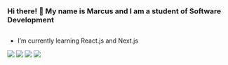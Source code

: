 ### Hi there! 👋 My name is Marcus and I am a student of Software Development
##
- I’m currently learning React.js and Next.js

<!-- <div align="center">
  <a href="https://github.com/marcusvco"></a>
  <img height="180em" src="https://github-readme-stats-seven-pi-51.vercel.app/api?username=marcusvco&show_icons=true&theme=github_dark&count_private=true"/>
  <img height="180em" src="https://github-readme-stats-seven-pi-51.vercel.app/api/top-langs/?username=marcusvco&layout=compact&langs_count=7&theme=github_dark"/>
</div>

## -->

<div>
  <a href="https://www.linkedin.com/in/marcus-co/" target="_blank"><img src="https://img.shields.io/badge/LinkedIn-0077B5?style=for-the-badge&logo=linkedin&logoColor=white" target="_blank"></a>
  <a href="https://www.hackerrank.com/marcusvco" target="_blank"><img src="https://img.shields.io/badge/-Hackerrank-2EC866?style=for-the-badge&logo=HackerRank&logoColor=white" target="_blank"></a>
  <a href="https://www.instagram.com/marvin.vc/" target="_blank"><img src="https://img.shields.io/badge/Instagram-E4405F?style=for-the-badge&logo=instagram&logoColor=white" target="_blank"></a>
  <a href="mailto:marvincarvoliveira@gmail.com" target="_blank"><img src="https://img.shields.io/badge/Gmail-D14836?style=for-the-badge&logo=gmail&logoColor=white" target="_blank"></a>
</div>
